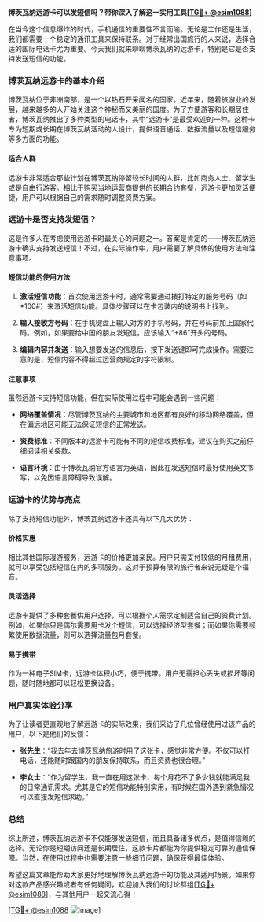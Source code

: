 **博茨瓦纳远游卡可以发短信吗？带你深入了解这一实用工具[[TG💪+ @esim1088](https://t.me/s/esim1088)]**

在当今这个信息爆炸的时代，手机通信的重要性不言而喻。无论是工作还是生活，我们都需要一个稳定的通讯工具来保持联系。对于经常出国旅行的人来说，选择合适的国际电话卡尤为重要。今天我们就来聊聊博茨瓦纳的远游卡，特别是它是否支持发送短信的功能。

### 博茨瓦纳远游卡的基本介绍

博茨瓦纳位于非洲南部，是一个以钻石开采闻名的国家。近年来，随着旅游业的发展，越来越多的人开始关注这个神秘而又美丽的国度。为了方便游客和长期居住者，博茨瓦纳推出了多种类型的电话卡，其中“远游卡”是最受欢迎的一种。这种卡专为短期或长期在博茨瓦纳活动的人设计，提供语音通话、数据流量以及短信服务等多方面的功能。

#### 适合人群

远游卡非常适合那些计划在博茨瓦纳停留较长时间的人群，比如商务人士、留学生或是自由行游客。相比于购买当地运营商提供的长期合约套餐，远游卡更加灵活便捷，用户可以根据自己的需求随时调整资费方案。

### 远游卡是否支持发短信？

这是许多人在考虑使用远游卡时最关心的问题之一。答案是肯定的——博茨瓦纳远游卡确实支持发送短信！不过，在实际操作中，用户需要了解具体的使用方法和注意事项。

#### 短信功能的使用方法

1. **激活短信功能**：首次使用远游卡时，通常需要通过拨打特定的服务号码（如*100#）来激活短信功能。具体步骤可以在卡包装内的说明书上找到。
   
2. **输入接收方号码**：在手机键盘上输入对方的手机号码，并在号码前加上国家代码。例如，如果要给中国的朋友发短信，应该输入“+86”开头的号码。

3. **编辑内容并发送**：输入想要发送的信息后，按下发送键即可完成操作。需要注意的是，短信内容不得超过运营商规定的字符限制。

#### 注意事项

虽然远游卡支持短信功能，但在实际使用过程中可能会遇到一些问题：

- **网络覆盖情况**：尽管博茨瓦纳的主要城市和地区都有良好的移动网络覆盖，但在偏远地区可能无法保证短信的正常发送。
  
- **资费标准**：不同版本的远游卡可能有不同的短信收费标准，建议在购买之前仔细阅读相关条款。

- **语言环境**：由于博茨瓦纳官方语言为英语，因此在发送短信时最好使用英文书写，以免因语言障碍导致误解。

### 远游卡的优势与亮点

除了支持短信功能外，博茨瓦纳远游卡还具有以下几大优势：

#### 价格实惠

相比其他国际漫游服务，远游卡的价格更加亲民。用户只需支付较低的月租费用，就可以享受包括短信在内的多项服务。这对于预算有限的旅行者来说无疑是个福音。

#### 灵活选择

远游卡提供了多种套餐供用户选择，可以根据个人需求定制适合自己的资费计划。例如，如果你只是偶尔需要用卡发个短信，可以选择经济型套餐；而如果你需要频繁使用数据流量，则可以选择流量包月套餐。

#### 易于携带

作为一种电子SIM卡，远游卡体积小巧，便于携带。用户无需担心丢失或损坏等问题，随时随地都可以轻松更换设备。

### 用户真实体验分享

为了让读者更直观地了解远游卡的实际效果，我们采访了几位曾经使用过该产品的用户，以下是他们的反馈：

- **张先生**：“我去年去博茨瓦纳旅游时用了这张卡，感觉非常方便。不仅可以打电话，还能随时跟国内的朋友保持联系，而且资费也很合理。”

- **李女士**：“作为留学生，我一直在用这张卡，每个月花不了多少钱就能满足我的日常通讯需求。尤其是它的短信功能特别实用，有时候在国外遇到紧急情况可以直接发短信求助。”

### 总结

综上所述，博茨瓦纳远游卡不仅能够发送短信，而且具备诸多优点，是值得信赖的选择。无论你是短期访问还是长期居住，这款卡片都能为你提供稳定可靠的通信保障。当然，在使用过程中也需要注意一些细节问题，确保获得最佳体验。

希望这篇文章能帮助大家更好地理解博茨瓦纳远游卡的功能及其适用场景。如果你对这款产品感兴趣或者有任何疑问，欢迎加入我们的讨论群组[[TG💪+ @esim1088](https://t.me/s/esim1088)]，与其他用户一起交流心得！

[[TG💪+ @esim1088](https://t.me/s/esim1088) ![Image](https://i.postimg.cc/4NQfJmqS/Snipaste-2025-05-13-00-14-12.png)]